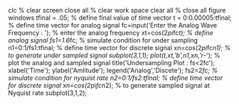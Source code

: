 clc % clear screen
close all % clear work space
clear all % close all figure windows
tfinal = .05; % define final value of time vector
t = 0:0.00005:tfinal; % define time vector for analog signal
fc=input('Enter the Analog Wave Frequency : '); % enter the analog frequency
xt=cos(2*pi*fc*t); % define analog signal
fs1=1.6*fc; % simulate condition for under sampling
n1=0:1/fs1:tfinal; % define time vector for discrete signal
xn=cos(2*pi*fc*n1); % to generate under sampled signal
subplot(3,1,1);
plot(t,xt,'b',n1,xn,'r*-'); % plot the analog and sampled signal
title('Undersampling Plot : fs<2fc');
xlabel('Time');
ylabel('Amlitude');
legend('Analog','Discete');
fs2=2*fc; % simulate condition for nyquist rate
n2=0:1/fs2:tfinal; % define time vector for discrete signal
xn=cos(2*pi*fc*n2); % to generate sampled signal at Nyquist rate
subplot(3,1,2);
